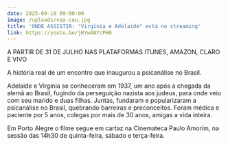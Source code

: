 ```yaml
---
date: 2025-09-10 09:00:00
image: /uploads/vea-ceu.jpg
title: 'ONDE ASSISTIR: "Virgínia e Adelaide" está no streaming'
link: https://youtu.be/jRYw48YcPH0
---
```

A PARTIR DE 31 DE JULHO NAS PLATAFORMAS ITUNES, AMAZON, CLARO E VIVO

A história real de um encontro que inaugurou a psicanálise no Brasil.

Adelaide e Virgínia se conheceram em 1937, um ano após a chegada da alemã ao Brasil, fugindo da perseguição nazista aos judeus, para onde veio com seu marido e duas filhas. Juntas, fundaram e popularizaram a psicanálise no Brasil, quebrando barreiras e preconceitos. Foram médica e paciente por 5 anos, colegas por mais de 30 anos, amigas a vida inteira.

Em Porto Alegre o filme segue em cartaz na Cinemateca Paulo Amorim, na sessão das 14h30 de quinta-feira, sábado e terça-feira.

